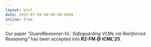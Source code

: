 ```yaml
---
layout: post
date: 2025-07-09 00:00:00-0000
inline: true
---
```


Our paper *"GuardReasoner-VL: Safeguarding VLMs via Reinforced Reasoning"* has been accepted into **R2-FM @ ICML'25**.
